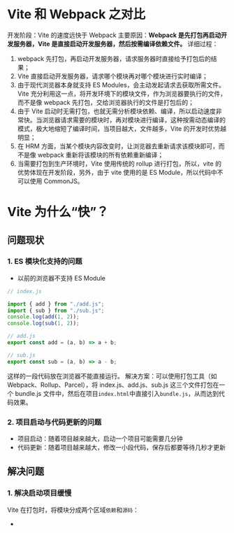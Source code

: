 # Vite 和 Webpack 之对比

开发阶段：Vite 的速度远快于 Webpack
主要原因：**Webpack 是先打包再启动开发服务器，Vite 是直接启动开发服务器，然后按需编译依赖文件。**
详细过程：

1. webpack 先打包，再启动开发服务器，请求服务器时直接给予打包后的结果；
2. Vite 直接启动开发服务器，请求哪个模块再对哪个模块进行实时编译；
3. 由于现代浏览器本身就支持 ES Modules，会主动发起请求去获取所需文件。Vite 充分利用这一点，将开发环境下的模块文件，作为浏览器要执行的文件，而不是像 webpack 先打包，交给浏览器执行的文件是打包后的；
4. 由于 Vite 启动时无需打包，也就无需分析模块依赖、编译，所以启动速度非常快。当浏览器请求需要的模块时，再对模块进行编译，这种按需动态编译的模式，极大地缩短了编译时间，当项目越大，文件越多，Vite 的开发时优势越明显；
5. 在 HRM 方面，当某个模块内容改变时，让浏览器去重新请求该模块即可，而不是像 webpack 重新将该模块的所有依赖重新编译；
6. 当需要打包到生产环境时，Vite 使用传统的 rollup 进行打包，所以，vite 的优势体现在开发阶段，另外，由于 vite 使用的是 ES Module，所以代码中不可以使用 CommonJS。

# Vite 为什么“快”？

## 问题现状

### 1. ES 模块化支持的问题

- 以前的浏览器不支持 ES Module

```javascript
// index.js

import { add } from "./add.js";
import { sub } from "./sub.js";
console.log(add(1, 2));
console.log(sub(1, 2));

// add.js
export const add = (a, b) => a + b;

// sub.js
export const sub = (a, b) => a - b;
```

这样的一段代码放在浏览器不能直接运行。
解决方案：可以使用打包工具（如 Webpack、Rollup、Parcel），将 index.js、add.js、sub.js 这三个文件打包在一个 bundle.js 文件中，然后在项目`index.html`中直接引入`bundle.js`，从而达到代码效果。

### 2. 项目启动与代码更新的问题

- 项目启动：随着项目越来越大，启动一个项目可能需要几分钟
- 代码更新：随着项目越来越大，修改一小段代码，保存后都要等待几秒才更新

## 解决问题

### 1. 解决启动项目缓慢

Vite 在打包时，将模块分成两个区域`依赖`和`源码`：

-
